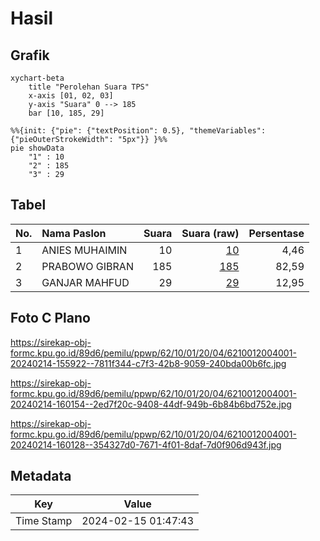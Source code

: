 # Hasil

## Grafik

```mermaid
xychart-beta
    title "Perolehan Suara TPS"
    x-axis [01, 02, 03]
    y-axis "Suara" 0 --> 185
    bar [10, 185, 29]
```

```mermaid
%%{init: {"pie": {"textPosition": 0.5}, "themeVariables": {"pieOuterStrokeWidth": "5px"}} }%%
pie showData
    "1" : 10
    "2" : 185
    "3" : 29
```

## Tabel

| No. | Nama Paslon    | Suara | Suara (raw) | Persentase |
|:--- |:-------------- | -----:| -----------:| ----------:|
| 1   | ANIES MUHAIMIN | 10    | [10][p-1]   | 4,46       |
| 2   | PRABOWO GIBRAN | 185   | [185][p-2]  | 82,59      |
| 3   | GANJAR MAHFUD  | 29    | [29][p-3]   | 12,95      |


[p-1]: https://github.com/gigit-pemilu/pemilu-2024-62-kalimantan-tengah/blob/main/pilpres/hitung-suara/sub/62-kalimantan-tengah/sub/10-gunung-mas/sub/01-sepang/sub/2004-tanjung-karitak/sub/001-tps/sub/paslon-1.txt
[p-2]: https://github.com/gigit-pemilu/pemilu-2024-62-kalimantan-tengah/blob/main/pilpres/hitung-suara/sub/62-kalimantan-tengah/sub/10-gunung-mas/sub/01-sepang/sub/2004-tanjung-karitak/sub/001-tps/sub/paslon-2.txt
[p-3]: https://github.com/gigit-pemilu/pemilu-2024-62-kalimantan-tengah/blob/main/pilpres/hitung-suara/sub/62-kalimantan-tengah/sub/10-gunung-mas/sub/01-sepang/sub/2004-tanjung-karitak/sub/001-tps/sub/paslon-3.txt

## Foto C Plano

https://sirekap-obj-formc.kpu.go.id/89d6/pemilu/ppwp/62/10/01/20/04/6210012004001-20240214-155922--7811f344-c7f3-42b8-9059-240bda00b6fc.jpg

https://sirekap-obj-formc.kpu.go.id/89d6/pemilu/ppwp/62/10/01/20/04/6210012004001-20240214-160154--2ed7f20c-9408-44df-949b-6b84b6bd752e.jpg

https://sirekap-obj-formc.kpu.go.id/89d6/pemilu/ppwp/62/10/01/20/04/6210012004001-20240214-160128--354327d0-7671-4f01-8daf-7d0f906d943f.jpg


## Metadata

| Key        | Value               |
| ---------- | ------------------- |
| Time Stamp | 2024-02-15 01:47:43 |



